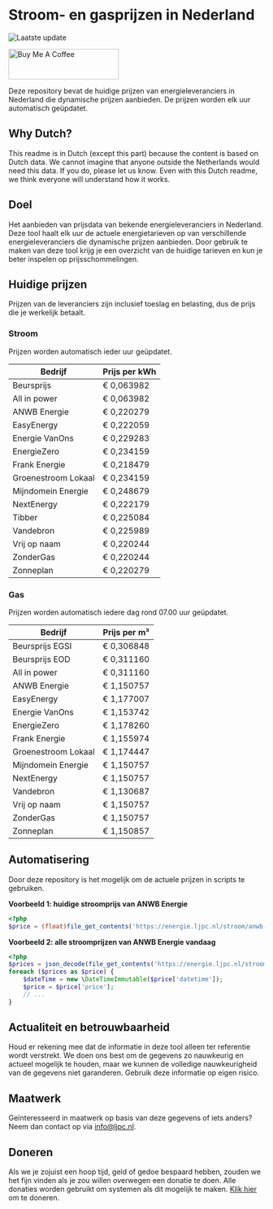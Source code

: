 # Stroom- en gasprijzen in Nederland

![Laatste update](https://img.shields.io/badge/laatste%20update-2025--10--20%2005%3A00%20CET-brightgreen)

<a href="https://www.buymeacoffee.com/Lars-" target="_blank"><img src="https://cdn.buymeacoffee.com/buttons/v2/default-orange.png" alt="Buy Me A Coffee" height="60" style="height: 60px !important;width: 217px !important;" ></a>

Deze repository bevat de huidige prijzen van energieleveranciers in Nederland die dynamische prijzen aanbieden. De prijzen worden elk uur automatisch geüpdatet.

## Why Dutch?

This readme is in Dutch (except this part) because the content is based on Dutch data. We cannot imagine that anyone outside the Netherlands would need this data. If you do, please let us know. Even with this Dutch readme, we think
everyone will understand how it works.

## Doel

Het aanbieden van prijsdata van bekende energieleveranciers in Nederland. Deze tool haalt elk uur de actuele energietarieven op van verschillende energieleveranciers die dynamische prijzen aanbieden. Door gebruik te maken van deze tool
krijg je een overzicht van de huidige tarieven en kun je beter inspelen op prijsschommelingen.

## Huidige prijzen

Prijzen van de leveranciers zijn inclusief toeslag en belasting, dus de prijs die je werkelijk betaalt.

### Stroom

Prijzen worden automatisch ieder uur geüpdatet.

 Bedrijf | Prijs per kWh 
---------|---------------
Beursprijs | € 0,063982
All in power | € 0,063982
ANWB Energie | € 0,220279
EasyEnergy | € 0,222059
Energie VanOns | € 0,229283
EnergieZero | € 0,234159
Frank Energie | € 0,218479
Groenestroom Lokaal | € 0,234159
Mijndomein Energie | € 0,248679
NextEnergy | € 0,222179
Tibber | € 0,225084
Vandebron | € 0,225989
Vrij op naam | € 0,220244
ZonderGas | € 0,220244
Zonneplan | € 0,220279


### Gas

Prijzen worden automatisch iedere dag rond 07.00 uur geüpdatet.

 Bedrijf | Prijs per m³ 
---------|--------------
Beursprijs EGSI | € 0,306848
Beursprijs EOD | € 0,311160
All in power | € 0,311160
ANWB Energie | € 1,150757
EasyEnergy | € 1,177007
Energie VanOns | € 1,153742
EnergieZero | € 1,178260
Frank Energie | € 1,155974
Groenestroom Lokaal | € 1,174447
Mijndomein Energie | € 1,150757
NextEnergy | € 1,150757
Vandebron | € 1,130687
Vrij op naam | € 1,150757
ZonderGas | € 1,150757
Zonneplan | € 1,150857


## Automatisering

Door deze repository is het mogelijk om de actuele prijzen in scripts te gebruiken.

**Voorbeeld 1: huidige stroomprijs van ANWB Energie**

```php
<?php
$price = (float)file_get_contents('https://energie.ljpc.nl/stroom/anwb-energie-nu.txt');

```

**Voorbeeld 2: alle stroomprijzen van ANWB Energie vandaag**

```php
<?php
$prices = json_decode(file_get_contents('https://energie.ljpc.nl/stroom/all-in-power-vandaag.json'),true);
foreach ($prices as $price) {
    $dateTime = new \DateTimeImmutable($price['datetime']);
    $price = $price['price'];
    // ...
}
```

## Actualiteit en betrouwbaarheid

Houd er rekening mee dat de informatie in deze tool alleen ter referentie wordt verstrekt. We doen ons best om de gegevens zo nauwkeurig en actueel mogelijk te houden, maar we kunnen de volledige nauwkeurigheid van de gegevens niet
garanderen. Gebruik deze informatie op eigen risico.

## Maatwerk

Geïnteresseerd in maatwerk op basis van deze gegevens of iets anders? Neem dan contact op
via [info@ljpc.nl](mailto:info@ljpc.nl?subject=Energie%20prijzen).

## Doneren

Als we je zojuist een hoop tijd, geld of gedoe bespaard hebben, zouden we het fijn vinden als je zou willen overwegen een
donatie te doen. Alle donaties worden gebruikt om systemen als dit mogelijk te
maken. [Klik hier](https://www.buymeacoffee.com/Lars-) om te doneren.
